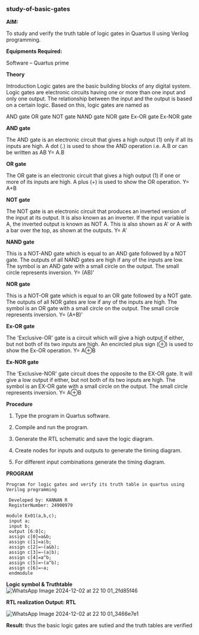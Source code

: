 ### study-of-basic-gates

**AIM:** 

To study and verify the truth table of logic gates in Quartus II using Verilog programming.

**Equipments Required:**

Software – Quartus prime 

**Theory**

Introduction Logic gates are the basic building blocks of any digital system. Logic gates are electronic circuits having one or more than one input and only one output. The relationship between the input and the output is based on a certain logic. Based on this, logic gates are named as

AND gate OR gate NOT gate NAND gate NOR gate Ex-OR gate Ex-NOR gate

**AND gate**

The AND gate is an electronic circuit that gives a high output (1) only if all its inputs are high. A dot (.) is used to show the AND operation i.e. A.B or can be written as AB
Y= A.B

**OR gate** 

The OR gate is an electronic circuit that gives a high output (1) if one or more of its inputs are high. A plus (+) is used to show the OR operation.
Y= A+B

**NOT gate**

The NOT gate is an electronic circuit that produces an inverted version of the input at its output. It is also known as an inverter. If the input variable is A, the inverted output is known as NOT A. This is also shown as A' or A with a bar over the top, as shown at the outputs.
Y= A'

**NAND gate**

This is a NOT-AND gate which is equal to an AND gate followed by a NOT gate. The outputs of all NAND gates are high if any of the inputs are low. The symbol is an AND gate with a small circle on the output. The small circle represents inversion.
Y= (AB)’

**NOR gate**

This is a NOT-OR gate which is equal to an OR gate followed by a NOT gate. The outputs of all NOR gates are low if any of the inputs are high. The symbol is an OR gate with a small circle on the output. The small circle represents inversion.
Y= (A+B)’

**Ex-OR gate**

The 'Exclusive-OR' gate is a circuit which will give a high output if either, but not both of its two inputs are high. An encircled plus sign (⊕) is used to show the Ex-OR operation.
Y= A⊕B

**Ex-NOR gate**

The 'Exclusive-NOR' gate circuit does the opposite to the EX-OR gate. It will give a low output if either, but not both of its two inputs are high. The symbol is an EX-OR gate with a small circle on the output. The small circle represents inversion.
Y= A⊕B

**Procedure** 

1.	Type the program in Quartus software.

2.	Compile and run the program.

3.	Generate the RTL schematic and save the logic diagram.

4.	Create nodes for inputs and outputs to generate the timing diagram.

5.	For different input combinations generate the timing diagram.


**PROGRAM**
```
Program for logic gates and verify its truth table in quartus using Verilog programming

 Developed by: KANNAN R
 RegisterNumber: 24900979
  
module Ex01(a,b,c);
 input a;
 input b;
 output [6:0]c;
 assign c[0]=a&b;
 assign c[1]=a|b;
 assign c[2]=~(a&b);
 assign c[3]=~(a|b);
 assign c[4]=a^b;
 assign c[5]=~(a^b);
 assign c[6]=~a;
 endmodule
```
**Logic symbol & Truthtable**
![WhatsApp Image 2024-12-02 at 22 10 01_2fd85f46](https://github.com/user-attachments/assets/8db492c8-9659-4393-9887-8dee06d2ce2b)


**RTL realization Output:** 
**RTL**

![WhatsApp Image 2024-12-02 at 22 10 01_3466e7e1](https://github.com/user-attachments/assets/1330a4af-c852-4c15-840e-e9d3bb15eeaf)

**Result:**
thus the basic logic gates are sutied and the truth tables are verified



